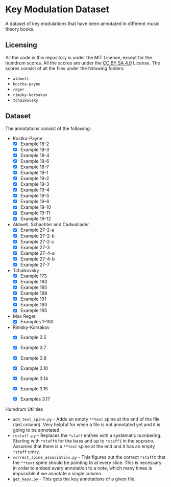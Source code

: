 # Key Modulation Dataset

A dataset of key modulations that have been annotated in different music theory books.

## Licensing

All the code in this repository is under the MIT License, except for the humdrum scores. All the scores are under the [CC BY SA 4.0](https://creativecommons.org/licenses/by/4.0/) License. The scores consist of all the files under the following folders:
- `aldwell`
- `kostka-payne`
- `reger`
- `rimsky-korsakov`
- `tchaikovsky`

## Dataset

The annotations consist of the following:

- Kostka-Payne
  - [x] Example 18-2
  - [x] Example 18-3
  - [x] Example 18-4
  - [x] Example 18-6
  - [x] Example 18-7
  - [x] Example 19-1
  - [x] Example 19-2
  - [x] Example 19-3
  - [x] Example 19-4
  - [x] Example 19-5
  - [x] Example 19-6
  - [x] Example 19-10
  - [x] Example 19-11
  - [x] Example 19-12
- Aldwell, Schachter and Cadwallader
  - [x] Example 27-2-a
  - [x] Example 27-2-b
  - [x] Example 27-2-c
  - [x] Example 27-3
  - [x] Example 27-4-a
  - [x] Example 27-4-b
  - [x] Example 27-7
- Tchaikovsky
  - [x] Example 173
  - [x] Example 183
  - [x] Example 185
  - [x] Example 189
  - [x] Example 191
  - [x] Example 193
  - [x] Example 195
- Max Reger
  - [x] Examples 1-100
- Rimsky-Korsakov
  - [X] Example 3.5
  - [X] Example 3.7
  - [X] Example 3.8
  - [X] Example 3.10
  - [X] Example 3.14
  - [X] Example 3.15
  - [X] Examples 3.17


Humdrum Utilities

- `add_text_spine.py` - Adds an empty `**text` spine at the end of the file (last column). Very helpful for when a file is not annotated yet and it is going to be annotated.
- `restaff.py` - Replaces the `*staff` entries with a systematic numbering. Starting with `*staff4` for the bass and up to `*staff1` in the soprano. Assumes that there is a `**text` spine at the end and it has an empty `*staff` entry.
- `correct_spine_association.py` - This figures out the correct `*staffX` that the `**text` spine should be pointing to at every slice. This is necessary in order to embed every annotation to a note, which many times is impossible if we annotate a single column.  
- `get_keys.py` - This gets the key annotations of a given file.
